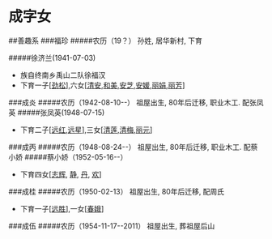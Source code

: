 # 成字女

##善趣系
###福珍<a name="福珍"></a>
#####农历（19？） 孙姓, 居华新村, 下育

#####徐济兰(1941-07-03)
+ 族自终南乡禹山二队徐福汉
+ 下育一子[[劲松](chapter3.md#劲松)],六女[[清安](chapter3x.md#清安),[和美](chapter3x.md#和美),[安芝](chapter3x.md#安芝),[安媛](chapter3x.md#安媛),[丽娟](chapter3x.md#丽娟),[丽芳](chapter3x.md#丽芳)]



###成炎<a name="成炎"></a>
#####农历（1942-08-10--） 祖屋出生, 80年后迁移,  职业木工. 配张凤英
#####张凤英(1948-07-15)
+ 下育二子[[远红](chapter3.md#远红),[远星](chapter3.md#远星)],三女[[清莲](chapter3x.md#清莲),[清梅](chapter3x.md#清梅),[丽元](chapter3x.md#丽元)]

###成丙<a name="成丙"></a>
#####农历（1948-08-24--） 祖屋出生, 80年后迁移,  职业木工. 配蔡小娇
#####蔡小娇（1952-05-16--）

+ 下育四女[[志辉](chapter3x.md#志辉), [静](chapter3x.md#静), [丹](chapter3x.md#丹), [欢](chapter3x.md#欢)]

###成桂<a name="成桂"></a>
#####农历（1950-02-13） 祖屋出生, 80年后迁移,  配周氏

+ 下育一子[[远胜](chapter3.md#远胜)],一女[[春娥](chapter3x.md#春娥)]

###成伍<a name="成伍"></a>
#####农历（1954-11-17--2011） 祖屋出生, 葬祖屋后山

